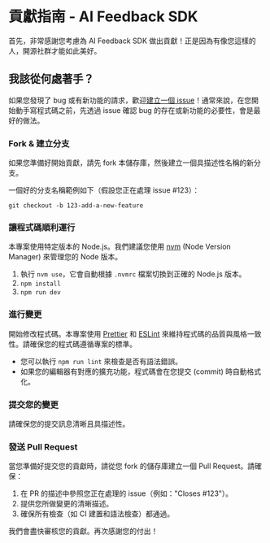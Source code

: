 # 貢獻指南 - AI Feedback SDK

首先，非常感謝您考慮為 AI Feedback SDK 做出貢獻！正是因為有像您這樣的人，開源社群才能如此美好。

## 我該從何處著手？

如果您發現了 bug 或有新功能的請求，歡迎[建立一個 issue](https://github.com/your-username/aifeedback-sdk/issues/new)！通常來說，在您開始動手寫程式碼之前，先透過 issue 確認 bug 的存在或新功能的必要性，會是最好的做法。

### Fork & 建立分支

如果您準備好開始貢獻，請先 fork 本儲存庫，然後建立一個具描述性名稱的新分支。

一個好的分支名稱範例如下（假設您正在處理 issue #123）：

```
git checkout -b 123-add-a-new-feature
```

### 讓程式碼順利運行

本專案使用特定版本的 Node.js。我們建議您使用 [nvm](https://github.com/nvm-sh/nvm) (Node Version Manager) 來管理您的 Node 版本。

1.  執行 `nvm use`，它會自動根據 `.nvmrc` 檔案切換到正確的 Node.js 版本。
2.  `npm install`
3.  `npm run dev`

### 進行變更

開始修改程式碼。本專案使用 [Prettier](https://prettier.io/) 和 [ESLint](https://eslint.org/) 來維持程式碼的品質與風格一致性。請確保您的程式碼遵循專案的標準。

- 您可以執行 `npm run lint` 來檢查是否有語法錯誤。
- 如果您的編輯器有對應的擴充功能，程式碼會在您提交 (commit) 時自動格式化。

### 提交您的變更

請確保您的提交訊息清晰且具描述性。

### 發送 Pull Request

當您準備好提交您的貢獻時，請從您 fork 的儲存庫建立一個 Pull Request。請確保：

1.  在 PR 的描述中參照您正在處理的 issue（例如："Closes #123"）。
2.  提供您所做變更的清晰描述。
3.  確保所有檢查（如 CI 建置和語法檢查）都通過。

我們會盡快審核您的貢獻。再次感謝您的付出！
